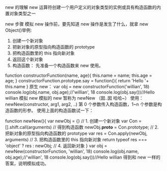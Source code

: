 new 的理解
new 运算符创建一个用户定义的对象类型的实例或具有构造函数的内置对象类型之一

new 步骤
模拟 new 操作前，要先知道 new 操作是发生了什么，就拿 new Object()举例:

1. 创建一个新对象
2. 把新对象的原型指向构造函数的 prototype
3. 把构造函数里的 this 指向新对象
4. 返回这个新对象
5. 构造函数：
   先准备一个构造函数来 new 使用。

function constructorFunction(name, age){
this.name = name;
this.age = age;
}
constructorFunction.prototype.say = function(){
return 'Hello '+ this.name
}
原生 new：
var obj = new constructorFunction('willian', 18)
console.log(obj.name, obj.age);//'willian', 18
console.log(obj.say())//Hello willian
模拟 new
模拟的 new 暂称为 newNew （囡..囡 哈哈~）
使用：newNew(constructor, arg1, arg2, ..) 第 0 个参数传入构造函数，1~n 个参数是构造函数的形参。
使用上面的构造函数试一下：

function newNew(){
var newObj = {}
// 1. 创建一个新对象
var Con = [].shift.call(arguments)
// 得到构造函数
newObj.**proto** = Con.prototype;
// 2. 把新对象的原型指向构造函数的 prototype
var res = Con.apply(newObj, arguments)
// 3. 把构造函数里的 this 指向新对象
return typeof res === 'object' ? res : newObj;
// 4. 返回新对象
}
var obj = newNew(constructorFunction, 'willian', 18)
console.log(obj.name, obj.age);//'willian', 18
console.log(obj.say())//Hello willian
得到和 new 一样的答案，说明模拟成功。
